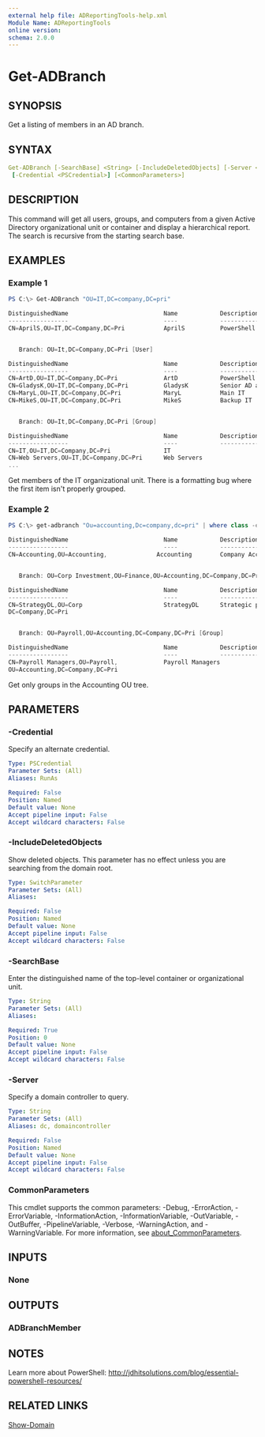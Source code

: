 ```yaml
---
external help file: ADReportingTools-help.xml
Module Name: ADReportingTools
online version:
schema: 2.0.0
---
```


# Get-ADBranch

## SYNOPSIS

Get a listing of members in an AD branch.

## SYNTAX

```YAML
Get-ADBranch [-SearchBase] <String> [-IncludeDeletedObjects] [-Server <String>]
 [-Credential <PSCredential>] [<CommonParameters>]
```

## DESCRIPTION

This command will get all users, groups, and computers from a given Active Directory organizational unit or container and display a hierarchical report. The search is recursive from the starting search base.

## EXAMPLES

### Example 1

```powershell
PS C:\> Get-ADBranch "OU=IT,DC=company,DC=pri"

DistinguishedName                           Name            Description
-----------------                           ----            -----------
CN=AprilS,OU=IT,DC=Company,DC=Pri           AprilS          PowerShell Guru


   Branch: OU=It,DC=Company,DC=Pri [User]

DistinguishedName                           Name            Description
-----------------                           ----            -----------
CN=ArtD,OU=IT,DC=Company,DC=Pri             ArtD            PowerShell Engineer
CN=GladysK,OU=IT,DC=Company,DC=Pri          GladysK         Senior AD and Ide...
CN=MaryL,OU=IT,DC=Company,DC=Pri            MaryL           Main IT
CN=MikeS,OU=IT,DC=Company,DC=Pri            MikeS           Backup IT


   Branch: OU=It,DC=Company,DC=Pri [Group]

DistinguishedName                           Name            Description
-----------------                           ----            -----------
CN=IT,OU=IT,DC=Company,DC=Pri               IT
CN=Web Servers,OU=IT,DC=Company,DC=Pri      Web Servers
...
```

Get members of the IT organizational unit. There is a formatting bug where the first item isn't properly grouped.

### Example 2

```powershell
PS C:\> get-adbranch "Ou=accounting,Dc=company,dc=pri" | where class -eq group

DistinguishedName                           Name            Description
-----------------                           ----            -----------
CN=Accounting,OU=Accounting,              Accounting        Company Accounting DC=Company,DC=Pri


   Branch: OU=Corp Investment,OU=Finance,OU=Accounting,DC=Company,DC=Pri [Group]

DistinguishedName                           Name            Description
-----------------                           ----            -----------
CN=StrategyDL,OU=Corp                       StrategyDL      Strategic plann... Investment,OU=Finance,OU=Accounting,
DC=Company,DC=Pri


   Branch: OU=Payroll,OU=Accounting,DC=Company,DC=Pri [Group]

DistinguishedName                           Name            Description
-----------------                           ----            -----------
CN=Payroll Managers,OU=Payroll,             Payroll Managers
OU=Accounting,DC=Company,DC=Pri
```

Get only groups in the Accounting OU tree.

## PARAMETERS

### -Credential

Specify an alternate credential.

```yaml
Type: PSCredential
Parameter Sets: (All)
Aliases: RunAs

Required: False
Position: Named
Default value: None
Accept pipeline input: False
Accept wildcard characters: False
```

### -IncludeDeletedObjects

Show deleted objects. This parameter has no effect unless you are searching from the domain root.

```yaml
Type: SwitchParameter
Parameter Sets: (All)
Aliases:

Required: False
Position: Named
Default value: None
Accept pipeline input: False
Accept wildcard characters: False
```

### -SearchBase

Enter the distinguished name of the top-level container or organizational unit.

```yaml
Type: String
Parameter Sets: (All)
Aliases:

Required: True
Position: 0
Default value: None
Accept pipeline input: False
Accept wildcard characters: False
```

### -Server

Specify a domain controller to query.

```yaml
Type: String
Parameter Sets: (All)
Aliases: dc, domaincontroller

Required: False
Position: Named
Default value: None
Accept pipeline input: False
Accept wildcard characters: False
```

### CommonParameters

This cmdlet supports the common parameters: -Debug, -ErrorAction, -ErrorVariable, -InformationAction, -InformationVariable, -OutVariable, -OutBuffer, -PipelineVariable, -Verbose, -WarningAction, and -WarningVariable. For more information, see [about_CommonParameters](http://go.microsoft.com/fwlink/?LinkID=113216).

## INPUTS

### None

## OUTPUTS

### ADBranchMember

## NOTES

Learn more about PowerShell:
http://jdhitsolutions.com/blog/essential-powershell-resources/

## RELATED LINKS

[Show-Domain](Show-Domain.md)
